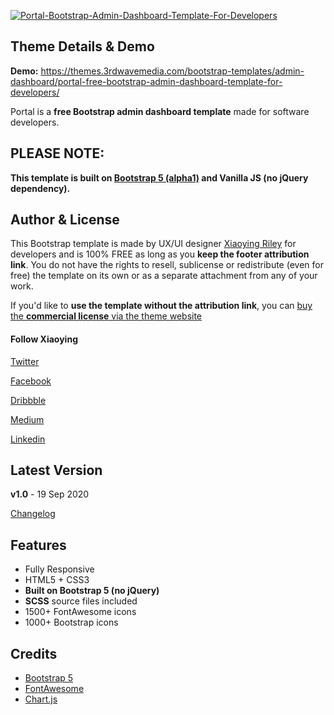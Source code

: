 <a href="https://themes.3rdwavemedia.com/bootstrap-templates/admin-dashboard/portal-free-bootstrap-admin-dashboard-template-for-developers/" target="_blank"><img src="https://themes.3rdwavemedia.com/wp-content/uploads/2020/09/Portal-Bootstrap-Admin-Dashboard-Template-For-Developers.jpg" alt="Portal-Bootstrap-Admin-Dashboard-Template-For-Developers" /></a>

## Theme Details & Demo

**Demo:** https://themes.3rdwavemedia.com/bootstrap-templates/admin-dashboard/portal-free-bootstrap-admin-dashboard-template-for-developers/

Portal is a **free Bootstrap admin dashboard template** made for software developers.

## PLEASE NOTE:
**This template is built on [Bootstrap 5 (alpha1)](https://v5.getbootstrap.com/) and Vanilla JS (no jQuery dependency).**

## Author & License

This Bootstrap template is made by UX/UI designer [Xiaoying Riley](https://twitter.com/3rdwave_themes) for developers and is 100% FREE as long as you **keep the footer attribution link**. You do not have the rights to resell, sublicense or redistribute (even for free) the template on its own or as a separate attachment from any of your work.


If you'd like to **use the template without the attribution link**, you can [buy the **commercial license** via the theme website](https://themes.3rdwavemedia.com/bootstrap-templates/admin-dashboard/portal-free-bootstrap-admin-dashboard-template-for-developers/)


#### Follow Xiaoying

[Twitter](https://twitter.com/3rdwave_themes)

[Facebook](https://www.facebook.com/3rdwavethemes/)

[Dribbble](https://dribbble.com/Xiaoying)

[Medium](https://medium.com/@3rdwave_themes)

[Linkedin](https://uk.linkedin.com/in/xiaoying)


## Latest Version
**v1.0** - 19 Sep 2020

[Changelog](https://themes.3rdwavemedia.com/bootstrap-templates/admin-dashboard/portal-free-bootstrap-admin-dashboard-template-for-developers/?target=changelog)


## Features

-  Fully Responsive
-  HTML5 + CSS3
-  **Built on Bootstrap 5 (no jQuery)**
-  **SCSS** source files included
-  1500+ FontAwesome icons
-  1000+ Bootstrap icons


## Credits
- [Bootstrap 5](https://v5.getbootstrap.com/)
- [FontAwesome](https://fortawesome.github.io/Font-Awesome/)
- [Chart.js](https://www.chartjs.org/)
